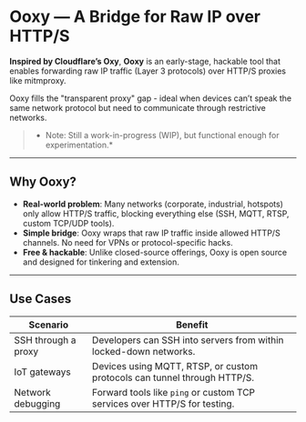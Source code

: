 # Ooxy — A Bridge for Raw IP over HTTP/S

**Inspired by Cloudflare’s Oxy**, **Ooxy** is an early-stage, hackable tool that enables forwarding raw IP traffic (Layer 3 protocols) over HTTP/S proxies like mitmproxy.

Ooxy fills the "transparent proxy" gap - ideal when devices can’t speak the same network protocol but need to communicate through restrictive networks.

> * Note: Still a work-in-progress (WIP), but functional enough for experimentation.*

---

##  Why Ooxy?

- **Real-world problem**: Many networks (corporate, industrial, hotspots) only allow HTTP/S traffic, blocking everything else (SSH, MQTT, RTSP, custom TCP/UDP tools).
- **Simple bridge**: Ooxy wraps that raw IP traffic inside allowed HTTP/S channels. No need for VPNs or protocol-specific hacks.
- **Free & hackable**: Unlike closed-source offerings, Ooxy is open source and designed for tinkering and extension.

---

##  Use Cases

| Scenario | Benefit |
|----------|---------|
| SSH through a proxy | Developers can SSH into servers from within locked-down networks. |
| IoT gateways | Devices using MQTT, RTSP, or custom protocols can tunnel through HTTP/S. |
| Network debugging | Forward tools like `ping` or custom TCP services over HTTP/S for testing. |

 
